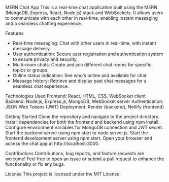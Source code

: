 MERN Chat App
This is a real-time chat application built using the MERN (MongoDB, Express, React, Node.js) stack and WebSockets. It allows users to communicate with each other in real-time, enabling instant messaging and a seamless chatting experience.

Features
* Real-time messaging: Chat with other users in real-time, with instant message delivery.
* User authentication: Secure user registration and authentication system to ensure privacy and security.
* Multi-room chats: Create and join different chat rooms for specific topics or groups.
* Online status indication: See who's online and available for chat.
* Message history: Retrieve and display past chat messages for a seamless chat experience.

Technologies Used
Frontend: React, HTML, CSS, WebSocket client
Backend: Node.js, Express.js, MongoDB, WebSocket server
Authentication: JSON Web Tokens (JWT)
Deployment: Render (backend), Netlify (frontend)

Getting Started
Clone the repository and navigate to the project directory.
Install dependencies for both the frontend and backend using npm install.
Configure environment variables for MongoDB connection and JWT secret.
Start the backend server using npm start or node server.js.
Start the frontend development server using npm start.
Open your browser and access the chat app at http://localhost:3000.

Contributions
Contributions, bug reports, and feature requests are welcome! Feel free to open an issue or submit a pull request to enhance the functionality or fix any bugs.

License
This project is licensed under the MIT License.
